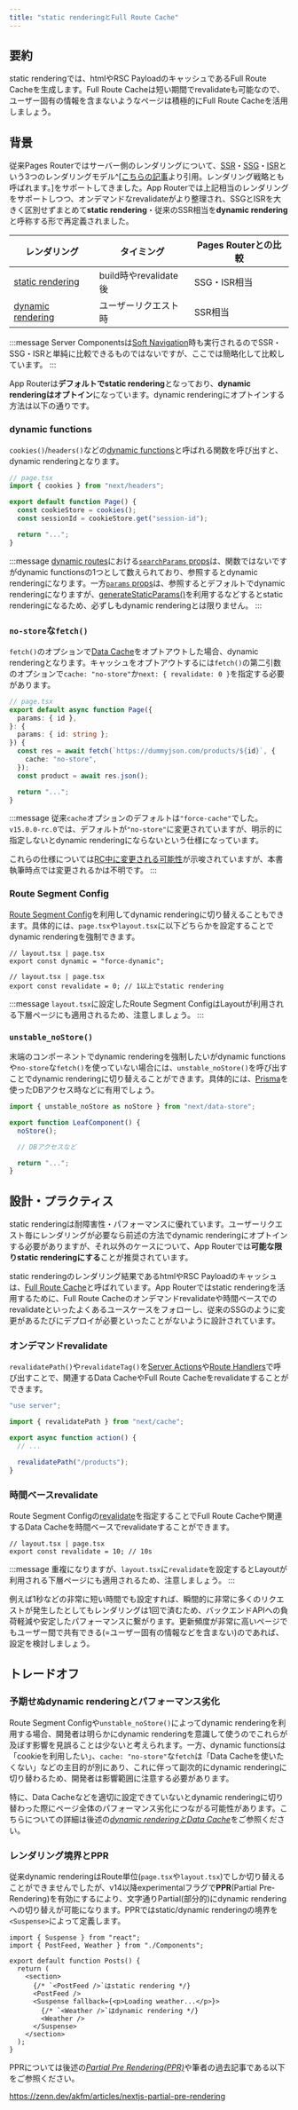 ```yaml
---
title: "static renderingとFull Route Cache"
---
```


## 要約

static renderingでは、htmlやRSC PayloadのキャッシュであるFull Route Cacheを生成します。Full Route Cacheは短い期間でrevalidateも可能なので、ユーザー固有の情報を含まないようなページは積極的にFull Route Cacheを活用しましょう。

## 背景

従来Pages Routerではサーバー側のレンダリングについて、[SSR](https://nextjs.org/docs/pages/building-your-application/rendering/server-side-rendering)・[SSG](https://nextjs.org/docs/pages/building-your-application/rendering/static-site-generation)・[ISR](https://nextjs.org/docs/pages/building-your-application/data-fetching/incremental-static-regeneration)という3つのレンダリングモデル^[[こちらの記事](https://vercel.com/blog/partial-prerendering-with-next-js-creating-a-new-default-rendering-model)より引用。レンダリング戦略とも呼ばれます。]をサポートしてきました。App Routerでは上記相当のレンダリングをサポートしつつ、オンデマンドなrevalidateがより整理され、SSGとISRを大きく区別せずまとめて**static rendering**・従来のSSR相当を**dynamic rendering**と呼称する形で再定義されました。

| レンダリング                                                                                                                   | タイミング            | Pages Routerとの比較 |
| ------------------------------------------------------------------------------------------------------------------------------ | --------------------- | -------------------- |
| [static rendering](https://nextjs.org/docs/app/building-your-application/rendering/server-components#static-rendering-default) | build時やrevalidate後 | SSG・ISR相当         |
| [dynamic rendering](https://nextjs.org/docs/app/building-your-application/rendering/server-components#dynamic-rendering)       | ユーザーリクエスト時  | SSR相当              |

:::message
Server Componentsは[Soft Navigation](https://nextjs.org/docs/app/building-your-application/routing/linking-and-navigating#5-soft-navigation)時も実行されるのでSSR・SSG・ISRと単純に比較できるものではないですが、ここでは簡略化して比較しています。
:::

App Routerは**デフォルトでstatic rendering**となっており、**dynamic renderingはオプトイン**になっています。dynamic renderingにオプトインする方法は以下の通りです。

### dynamic functions

`cookies()`/`headers()`などの[dynamic functions](https://nextjs.org/docs/app/building-your-application/rendering/server-components#dynamic-functions)と呼ばれる関数を呼び出すと、dynamic renderingとなります。

```ts
// page.tsx
import { cookies } from "next/headers";

export default function Page() {
  const cookieStore = cookies();
  const sessionId = cookieStore.get("session-id");

  return "...";
}
```

:::message
[dynamic routes](https://nextjs.org/docs/app/building-your-application/routing/dynamic-routes)における[`searchParams` props](https://nextjs.org/docs/app/api-reference/file-conventions/page#searchparams-optional)は、関数ではないですがdynamic functionsの1つとして数えられており、参照するとdynamic renderingになります。一方[`params` props](https://nextjs.org/docs/app/api-reference/file-conventions/page#params-optional)は、参照するとデフォルトでdynamic renderingになりますが、[generateStaticParams()](https://nextjs.org/docs/app/api-reference/functions/generate-static-params)を利用するなどするとstatic renderingになるため、必ずしもdynamic renderingとは限りません。
:::

### `no-store`な`fetch()`

`fetch()`のオプションで[Data Cache](https://nextjs.org/docs/app/building-your-application/caching#data-cache)をオプトアウトした場合、dynamic renderingとなります。キャッシュをオプトアウトするには`fetch()`の第二引数のオプションで`cache: "no-store"`か`next: { revalidate: 0 }`を指定する必要があります。

```ts
// page.tsx
export default async function Page({
  params: { id },
}: {
  params: { id: string };
}) {
  const res = await fetch(`https://dummyjson.com/products/${id}`, {
    cache: "no-store",
  });
  const product = await res.json();

  return "...";
}
```

:::message
従来`cache`オプションのデフォルトは`"force-cache"`でした。`v15.0.0-rc.0`では、デフォルトが`"no-store"`に変更されていますが、明示的に指定しないとdynamic renderingにならないという仕様になっています。

これらの仕様については[RC中に変更される可能性](https://x.com/feedthejim/status/1794778189354705190)が示唆されていますが、本書執筆時点では変更されるかは不明です。
:::

### Route Segment Config

[Route Segment Config](https://nextjs.org/docs/app/api-reference/file-conventions/route-segment-config)を利用してdynamic renderingに切り替えることもできます。具体的には、`page.tsx`や`layout.tsx`に以下どちらかを設定することでdynamic renderingを強制できます。

```tsx
// layout.tsx | page.tsx
export const dynamic = "force-dynamic";
```

```tsx
// layout.tsx | page.tsx
export const revalidate = 0; // 1以上でstatic rendering
```

:::message
`layout.tsx`に設定したRoute Segment ConfigはLayoutが利用される下層ページにも適用されるため、注意しましょう。
:::

### `unstable_noStore()`

末端のコンポーネントでdynamic renderingを強制したいがdynamic functionsや`no-store`な`fetch()`を使っていない場合には、`unstable_noStore()`を呼び出すことでdynamic renderingに切り替えることができます。具体的には、[Prisma](https://www.prisma.io/)を使ったDBアクセス時などに有用でしょう。

```ts
import { unstable_noStore as noStore } from "next/data-store";

export function LeafComponent() {
  noStore();

  // DBアクセスなど

  return "...";
}
```

## 設計・プラクティス

static renderingは耐障害性・パフォーマンスに優れています。ユーザーリクエスト毎にレンダリングが必要なら前述の方法でdynamic renderingにオプトインする必要がありますが、それ以外のケースについて、App Routerでは**可能な限りstatic renderingにする**ことが推奨されています。

static renderingのレンダリング結果であるhtmlやRSC Payloadのキャッシュは、[Full Route Cache](https://nextjs.org/docs/app/building-your-application/caching#full-route-cache)と呼ばれています。App Routerではstatic renderingを活用するために、Full Route Cacheのオンデマンドrevalidateや時間ベースでのrevalidateといったよくあるユースケースをフォローし、従来のSSGのように変更があるたびにデプロイが必要といったことがないように設計されています。

### オンデマンドrevalidate

`revalidatePath()`や`revalidateTag()`を[Server Actions](https://nextjs.org/docs/app/building-your-application/data-fetching/server-actions-and-mutations)や[Route Handlers](https://nextjs.org/docs/app/building-your-application/routing/route-handlers)で呼び出すことで、関連するData CacheやFull Route Cacheをrevalidateすることができます。

```ts
"use server";

import { revalidatePath } from "next/cache";

export async function action() {
  // ...

  revalidatePath("/products");
}
```

### 時間ベースrevalidate

Route Segment Configの[revalidate](https://nextjs.org/docs/app/api-reference/file-conventions/route-segment-config#revalidate)を指定することでFull Route Cacheや関連するData Cacheを時間ベースでrevalidateすることができます。

```tsx
// layout.tsx | page.tsx
export const revalidate = 10; // 10s
```

:::message
重複になりますが、`layout.tsx`に`revalidate`を設定するとLayoutが利用される下層ページにも適用されるため、注意しましょう。
:::

例えば1秒などの非常に短い時間でも設定すれば、瞬間的に非常に多くのリクエストが発生したとしてもレンダリングは1回で済むため、バックエンドAPIへの負荷軽減や安定したパフォーマンスに繋がります。更新頻度が非常に高いページでもユーザー間で共有できる(=ユーザー固有の情報などを含まない)のであれば、設定を検討しましょう。

## トレードオフ

### 予期せぬdynamic renderingとパフォーマンス劣化

Route Segment Configや`unstable_noStore()`によってdynamic renderingを利用する場合、開発者は明らかにdynamic renderingを意識して使うのでこれらが及ぼす影響を見誤ることは少ないと考えられます。一方、dynamic functionsは「cookieを利用したい」、`cache: "no-store"`な`fetch`は「Data Cacheを使いたくない」などの主目的が別にあり、これに伴って副次的にdynamic renderingに切り替わるため、開発者は影響範囲に注意する必要があります。

特に、Data Cacheなどを適切に設定できていないとdynamic renderingに切り替わった際にページ全体のパフォーマンス劣化につながる可能性があります。こちらについての詳細は後述の[_dynamic renderingとData Cache_](part_3_dynamic_rendering_data_cache)をご参照ください。

### レンダリング境界とPPR

従来dynamic renderingはRoute単位(`page.tsx`や`layout.tsx`)でしか切り替えることができませんでしたが、v14以降experimentalフラグで**PPR**(Partial Pre-Rendering)を有効にするにより、文字通りPartial(部分的)にdynamic renderingへの切り替えが可能になります。PPRではstatic/dynamic renderingの境界を`<Suspense>`によって定義します。

```tsx
import { Suspense } from "react";
import { PostFeed, Weather } from "./Components";

export default function Posts() {
  return (
    <section>
      {/* `<PostFeed />`はstatic rendering */}
      <PostFeed />
      <Suspense fallback={<p>Loading weather...</p>}>
        {/* `<Weather />`はdynamic rendering */}
        <Weather />
      </Suspense>
    </section>
  );
}
```

PPRについては後述の[_Partial Pre Rendering(PPR)_](part_4_partial_pre_rendering)や筆者の過去記事である以下をご参照ください。

https://zenn.dev/akfm/articles/nextjs-partial-pre-rendering
